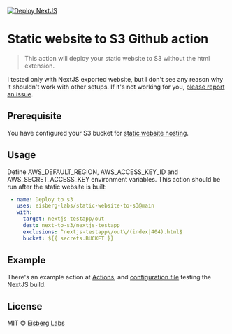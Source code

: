 [![Deploy NextJS](https://github.com/eisberg-labs/static-website-to-s3/actions/workflows/deploy-nextjs.yml/badge.svg)](https://github.com/eisberg-labs/static-website-to-s3/actions/workflows/deploy-nextjs.yml)

# Static website to S3 Github action
> This action will deploy your static website to S3 without the html extension.

I tested only with NextJS exported website, but I don't see any reason why it shouldn't work
with other setups. If it's not working for you, [please report an issue](https://github.com/eisberg-labs/static-website-to-s3/issues).

## Prerequisite

You have configured your S3 bucket for [static website hosting](https://www.amarjanica.com/host-a-nextjs-static-website-on-s3#Configure_S3_Bucket_for_static_website_hosting).

## Usage

Define AWS_DEFAULT_REGION, AWS_ACCESS_KEY_ID and AWS_SECRET_ACCESS_KEY environment variables.
This action should be run after the static website is built:

```yaml
 - name: Deploy to s3
   uses: eisberg-labs/static-website-to-s3@main
   with:
     target: nextjs-testapp/out
     dest: next-to-s3/nextjs-testapp
     exclusions: ^nextjs-testapp\/out\/(index|404).html$
     bucket: ${{ secrets.BUCKET }}
```

## Example

There's an example action at [Actions](https://github.com/eisberg-labs/static-website-to-s3/actions),
and [configuration file](.github/workflows/deploy-nextjs.yml) testing the NextJS build.


## License
MIT © [Eisberg Labs](http://www.eisberg-labs.com)
